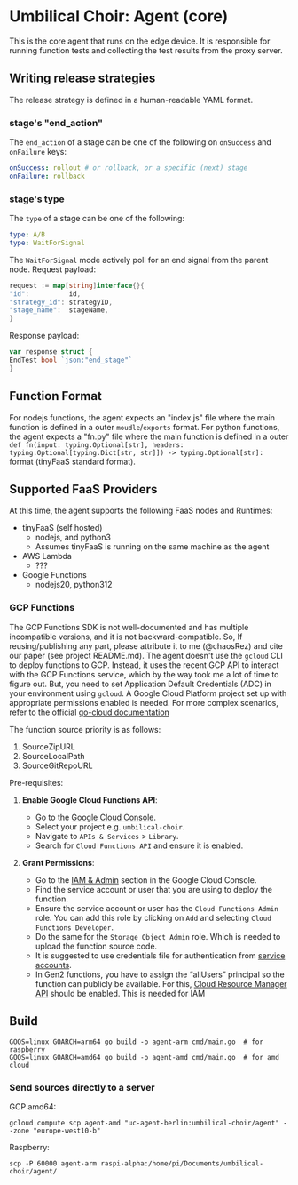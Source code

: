 # Umbilical Choir: Agent (core)
This is the core agent that runs on the edge device.
It is responsible for running function tests and collecting the test results from the proxy server.

## Writing release strategies
The release strategy is defined in a human-readable YAML format.
### stage's "end_action"
The `end_action` of a stage can be one of the following on `onSuccess` and `onFailure` keys:
```yaml
onSuccess: rollout # or rollback, or a specific (next) stage 
onFailure: rollback
```
### stage's type
The `type` of a stage can be one of the following:
```yaml
type: A/B
type: WaitForSignal
```
The `WaitForSignal` mode actively poll for an end signal from the parent node.
Request payload:
```go
request := map[string]interface{}{
"id":          id,
"strategy_id": strategyID,
"stage_name":  stageName,
}
```
Response payload:
```go
var response struct {
EndTest bool `json:"end_stage"`
}
```

## Function Format
For nodejs functions, the agent expects an "index.js" file where the main function is defined in a outer `moudle`/`exports` format.
For python functions, the agent expects a "fn.py" file where the main function is defined in a outer `def fn(input: typing.Optional[str], headers: typing.Optional[typing.Dict[str, str]]) -> typing.Optional[str]:` format (tinyFaaS standard format).

## Supported FaaS Providers
At this time, the agent supports the following FaaS nodes and Runtimes:
- tinyFaaS (self hosted)
  - nodejs, and python3
  - Assumes tinyFaaS is running on the same machine as the agent
- AWS Lambda
  - ???
- Google Functions
  - nodejs20, python312

### GCP Functions
The GCP Functions SDK is not well-documented and has multiple incompatible versions, and it is not backward-compatible.
So, If reusing/publishing any part, please attribute it to me (@chaosRez) and cite our paper (see project README.md).
The agent doesn't use the `gcloud` CLI to deploy functions to GCP.
Instead, it uses the recent GCP API to interact with the GCP Functions service, which by the way took me a lot of time to figure out.
But, you need to set Application Default Credentials (ADC) in your environment using `gcloud`.
A Google Cloud Platform project set up with appropriate permissions enabled is needed.
For more complex scenarios, refer to the official [go-cloud documentation](https://cloud.google.com/functions/docs/concepts/go-runtime)

The function source priority is as follows:  
1. SourceZipURL
2. SourceLocalPath
3. SourceGitRepoURL

Pre-requisites:

1. **Enable Google Cloud Functions API**:
    - Go to the [Google Cloud Console](https://console.developers.google.com).
    - Select your project e.g. `umbilical-choir`.
    - Navigate to `APIs & Services` > `Library`.
    - Search for `Cloud Functions API` and ensure it is enabled.

2. **Grant Permissions**:
    - Go to the [IAM & Admin](https://console.cloud.google.com/iam-admin/iam) section in the Google Cloud Console.
    - Find the service account or user that you are using to deploy the function.
    - Ensure the service account or user has the `Cloud Functions Admin` role. You can add this role by clicking on `Add` and selecting `Cloud Functions Developer`.
    - Do the same for the `Storage Object Admin` role. Which is needed to upload the function source code.
    - It is suggested to use credentials file for authentication from [service accounts](https://console.cloud.google.com/iam-admin/serviceaccounts).
    - In Gen2 functions, you have to assign the “allUsers” principal so the function can publicly be available. For this, [Cloud Resource Manager API](https://console.cloud.google.com/apis/library/cloudresourcemanager.googleapis.com) should be enabled. This is needed for IAM 

## Build
```
GOOS=linux GOARCH=arm64 go build -o agent-arm cmd/main.go  # for raspberry
GOOS=linux GOARCH=amd64 go build -o agent-amd cmd/main.go  # for amd cloud
```
### Send sources directly to a server
GCP amd64:
```aiignore
gcloud compute scp agent-amd "uc-agent-berlin:umbilical-choir/agent" --zone "europe-west10-b"
```
Raspberry:
```aiignore
scp -P 60000 agent-arm raspi-alpha:/home/pi/Documents/umbilical-choir/agent/
```